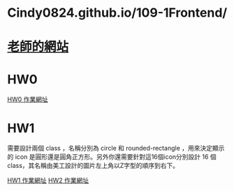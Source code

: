 # Cindy0824.github.io/109-1Frontend/

# [老師的網站](http://homepage.ntu.edu.tw/~kchen/)

# HW0
[HW0 作業網址](https://cindy0824.github.io/109-1Frontend/HW0/index.html)

# HW1
需要設計兩個 class ，名稱分別為 circle 和 rounded-rectangle ，用來決定顯示的 icon 是圓形還是圓角正方形。另外你還需要針對這16個icon分別設計 16 個 class，其名稱由美工設計的圖片左上角以Z字型的順序到右下。 

[HW1 作業網址](https://cindy0824.github.io/109-1Frontend/HW1/index.html)
[HW2 作業網址](https://cindy0824.github.io/109-1Frontend/HW2/index.html)

